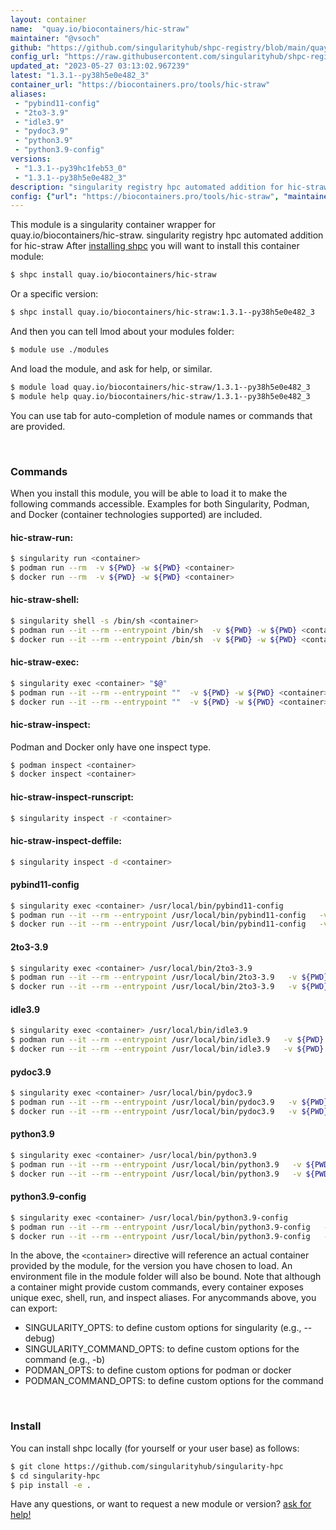 ```yaml
---
layout: container
name:  "quay.io/biocontainers/hic-straw"
maintainer: "@vsoch"
github: "https://github.com/singularityhub/shpc-registry/blob/main/quay.io/biocontainers/hic-straw/container.yaml"
config_url: "https://raw.githubusercontent.com/singularityhub/shpc-registry/main/quay.io/biocontainers/hic-straw/container.yaml"
updated_at: "2023-05-27 03:13:02.967239"
latest: "1.3.1--py38h5e0e482_3"
container_url: "https://biocontainers.pro/tools/hic-straw"
aliases:
 - "pybind11-config"
 - "2to3-3.9"
 - "idle3.9"
 - "pydoc3.9"
 - "python3.9"
 - "python3.9-config"
versions:
 - "1.3.1--py39hc1feb53_0"
 - "1.3.1--py38h5e0e482_3"
description: "singularity registry hpc automated addition for hic-straw"
config: {"url": "https://biocontainers.pro/tools/hic-straw", "maintainer": "@vsoch", "description": "singularity registry hpc automated addition for hic-straw", "latest": {"1.3.1--py38h5e0e482_3": "sha256:dfd1140240fe4fd58d94f81d6568ce883b22604ef31d8dd9aaecf236820fd788"}, "tags": {"1.3.1--py39hc1feb53_0": "sha256:5ae5c5519433b49a3380233146c62f4031cbbcba07101fd8d38d409abc0136d4", "1.3.1--py38h5e0e482_3": "sha256:dfd1140240fe4fd58d94f81d6568ce883b22604ef31d8dd9aaecf236820fd788"}, "docker": "quay.io/biocontainers/hic-straw", "aliases": {"pybind11-config": "/usr/local/bin/pybind11-config", "2to3-3.9": "/usr/local/bin/2to3-3.9", "idle3.9": "/usr/local/bin/idle3.9", "pydoc3.9": "/usr/local/bin/pydoc3.9", "python3.9": "/usr/local/bin/python3.9", "python3.9-config": "/usr/local/bin/python3.9-config"}}
---
```


This module is a singularity container wrapper for quay.io/biocontainers/hic-straw.
singularity registry hpc automated addition for hic-straw
After [installing shpc](#install) you will want to install this container module:


```bash
$ shpc install quay.io/biocontainers/hic-straw
```

Or a specific version:

```bash
$ shpc install quay.io/biocontainers/hic-straw:1.3.1--py38h5e0e482_3
```

And then you can tell lmod about your modules folder:

```bash
$ module use ./modules
```

And load the module, and ask for help, or similar.

```bash
$ module load quay.io/biocontainers/hic-straw/1.3.1--py38h5e0e482_3
$ module help quay.io/biocontainers/hic-straw/1.3.1--py38h5e0e482_3
```

You can use tab for auto-completion of module names or commands that are provided.

<br>

### Commands

When you install this module, you will be able to load it to make the following commands accessible.
Examples for both Singularity, Podman, and Docker (container technologies supported) are included.

#### hic-straw-run:

```bash
$ singularity run <container>
$ podman run --rm  -v ${PWD} -w ${PWD} <container>
$ docker run --rm  -v ${PWD} -w ${PWD} <container>
```

#### hic-straw-shell:

```bash
$ singularity shell -s /bin/sh <container>
$ podman run --it --rm --entrypoint /bin/sh  -v ${PWD} -w ${PWD} <container>
$ docker run --it --rm --entrypoint /bin/sh  -v ${PWD} -w ${PWD} <container>
```

#### hic-straw-exec:

```bash
$ singularity exec <container> "$@"
$ podman run --it --rm --entrypoint ""  -v ${PWD} -w ${PWD} <container> "$@"
$ docker run --it --rm --entrypoint ""  -v ${PWD} -w ${PWD} <container> "$@"
```

#### hic-straw-inspect:

Podman and Docker only have one inspect type.

```bash
$ podman inspect <container>
$ docker inspect <container>
```

#### hic-straw-inspect-runscript:

```bash
$ singularity inspect -r <container>
```

#### hic-straw-inspect-deffile:

```bash
$ singularity inspect -d <container>
```


#### pybind11-config

```bash
$ singularity exec <container> /usr/local/bin/pybind11-config
$ podman run --it --rm --entrypoint /usr/local/bin/pybind11-config   -v ${PWD} -w ${PWD} <container> -c " $@"
$ docker run --it --rm --entrypoint /usr/local/bin/pybind11-config   -v ${PWD} -w ${PWD} <container> -c " $@"
```


#### 2to3-3.9

```bash
$ singularity exec <container> /usr/local/bin/2to3-3.9
$ podman run --it --rm --entrypoint /usr/local/bin/2to3-3.9   -v ${PWD} -w ${PWD} <container> -c " $@"
$ docker run --it --rm --entrypoint /usr/local/bin/2to3-3.9   -v ${PWD} -w ${PWD} <container> -c " $@"
```


#### idle3.9

```bash
$ singularity exec <container> /usr/local/bin/idle3.9
$ podman run --it --rm --entrypoint /usr/local/bin/idle3.9   -v ${PWD} -w ${PWD} <container> -c " $@"
$ docker run --it --rm --entrypoint /usr/local/bin/idle3.9   -v ${PWD} -w ${PWD} <container> -c " $@"
```


#### pydoc3.9

```bash
$ singularity exec <container> /usr/local/bin/pydoc3.9
$ podman run --it --rm --entrypoint /usr/local/bin/pydoc3.9   -v ${PWD} -w ${PWD} <container> -c " $@"
$ docker run --it --rm --entrypoint /usr/local/bin/pydoc3.9   -v ${PWD} -w ${PWD} <container> -c " $@"
```


#### python3.9

```bash
$ singularity exec <container> /usr/local/bin/python3.9
$ podman run --it --rm --entrypoint /usr/local/bin/python3.9   -v ${PWD} -w ${PWD} <container> -c " $@"
$ docker run --it --rm --entrypoint /usr/local/bin/python3.9   -v ${PWD} -w ${PWD} <container> -c " $@"
```


#### python3.9-config

```bash
$ singularity exec <container> /usr/local/bin/python3.9-config
$ podman run --it --rm --entrypoint /usr/local/bin/python3.9-config   -v ${PWD} -w ${PWD} <container> -c " $@"
$ docker run --it --rm --entrypoint /usr/local/bin/python3.9-config   -v ${PWD} -w ${PWD} <container> -c " $@"
```



In the above, the `<container>` directive will reference an actual container provided
by the module, for the version you have chosen to load. An environment file in the
module folder will also be bound. Note that although a container
might provide custom commands, every container exposes unique exec, shell, run, and
inspect aliases. For anycommands above, you can export:

 - SINGULARITY_OPTS: to define custom options for singularity (e.g., --debug)
 - SINGULARITY_COMMAND_OPTS: to define custom options for the command (e.g., -b)
 - PODMAN_OPTS: to define custom options for podman or docker
 - PODMAN_COMMAND_OPTS: to define custom options for the command

<br>

### Install

You can install shpc locally (for yourself or your user base) as follows:

```bash
$ git clone https://github.com/singularityhub/singularity-hpc
$ cd singularity-hpc
$ pip install -e .
```

Have any questions, or want to request a new module or version? [ask for help!](https://github.com/singularityhub/singularity-hpc/issues)
